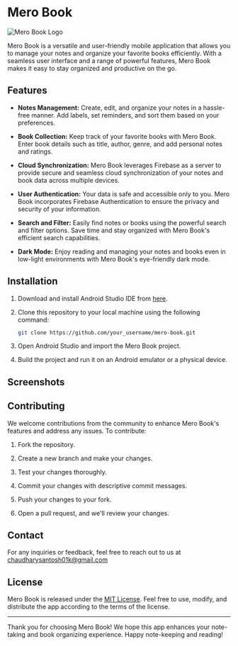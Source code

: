# Mero Book

![Mero Book Logo](path/to/your/logo.png)

Mero Book is a versatile and user-friendly mobile application that allows you to manage your notes and organize your favorite books efficiently. With a seamless user interface and a range of powerful features, Mero Book makes it easy to stay organized and productive on the go.

## Features

- **Notes Management:** Create, edit, and organize your notes in a hassle-free manner. Add labels, set reminders, and sort them based on your preferences.

- **Book Collection:** Keep track of your favorite books with Mero Book. Enter book details such as title, author, genre, and add personal notes and ratings.

- **Cloud Synchronization:** Mero Book leverages Firebase as a server to provide secure and seamless cloud synchronization of your notes and book data across multiple devices.

- **User Authentication:** Your data is safe and accessible only to you. Mero Book incorporates Firebase Authentication to ensure the privacy and security of your information.

- **Search and Filter:** Easily find notes or books using the powerful search and filter options. Save time and stay organized with Mero Book's efficient search capabilities.

- **Dark Mode:** Enjoy reading and managing your notes and books even in low-light environments with Mero Book's eye-friendly dark mode.

## Installation

1. Download and install Android Studio IDE from [here](https://developer.android.com/studio).

2. Clone this repository to your local machine using the following command:

   ```bash
   git clone https://github.com/your_username/mero-book.git
   ```

3. Open Android Studio and import the Mero Book project.

4. Build the project and run it on an Android emulator or a physical device.

## Screenshots



## Contributing

We welcome contributions from the community to enhance Mero Book's features and address any issues. To contribute:

1. Fork the repository.

2. Create a new branch and make your changes.

3. Test your changes thoroughly.

4. Commit your changes with descriptive commit messages.

5. Push your changes to your fork.

6. Open a pull request, and we'll review your changes.

## Contact

For any inquiries or feedback, feel free to reach out to us at chaudharysantosh01k@gmail.com

## License

Mero Book is released under the [MIT License](LICENSE). Feel free to use, modify, and distribute the app according to the terms of the license.

---

Thank you for choosing Mero Book! We hope this app enhances your note-taking and book organizing experience. Happy note-keeping and reading!


